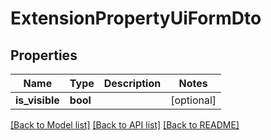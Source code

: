 # ExtensionPropertyUiFormDto


## Properties
Name | Type | Description | Notes
------------ | ------------- | ------------- | -------------
**is_visible** | **bool** |  | [optional] 

[[Back to Model list]](../README.md#documentation-for-models) [[Back to API list]](../README.md#documentation-for-api-endpoints) [[Back to README]](../README.md)


